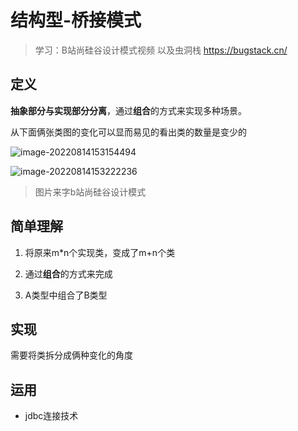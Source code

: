 # 结构型-桥接模式

> 学习：B站尚硅谷设计模式视频  以及虫洞栈 https://bugstack.cn/

## 定义

**抽象部分与实现部分分离**，通过**组合**的方式来实现多种场景。

从下面俩张类图的变化可以显而易见的看出类的数量是变少的

![image-20220814153154494](https://dyimgstorage-1304967922.cos.ap-nanjing.myqcloud.com/mdimg/image-20220814153154494.png)

![image-20220814153222236](https://dyimgstorage-1304967922.cos.ap-nanjing.myqcloud.com/mdimg/image-20220814153222236.png)

> 图片来字b站尚硅谷设计模式

## 简单理解

1. 将原来m*n个实现类，变成了m+n个类

2. 通过**组合**的方式来完成

3. A类型中组合了B类型

## 实现

需要将类拆分成俩种变化的角度

## 运用

- jdbc连接技术

